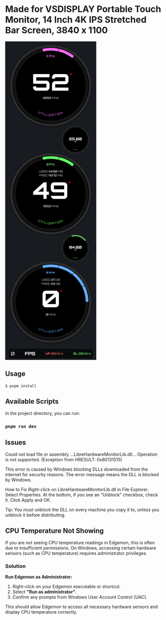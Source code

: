 # Made for VSDISPLAY Portable Touch Monitor, 14 Inch 4K IPS Stretched Bar Screen, 3840 x 1100

![Edgemon](./Screenshot%202025-06-07%20221513.png)

## Usage

```bash
$ pnpm install
```

## Available Scripts

In the project directory, you can run:

### `pnpm run dev`

## Issues

Could not load file or assembly ...LibreHardwareMonitorLib.dll... Operation is not supported. (Exception from HRESULT: 0x80131515)

This error is caused by Windows blocking DLLs downloaded from the internet for security reasons.
The error message means the DLL is blocked by Windows.

How to Fix
Right-click on LibreHardwareMonitorLib.dll in File Explorer.
Select Properties.
At the bottom, if you see an "Unblock" checkbox, check it.
Click Apply and OK.

Tip:
You must unblock the DLL on every machine you copy it to, unless you unblock it before distributing.

## CPU Temperature Not Showing

If you are not seeing CPU temperature readings in Edgemon, this is often due to insufficient permissions. On Windows, accessing certain hardware sensors (such as CPU temperature) requires administrator privileges.

### Solution

**Run Edgemon as Administrator:**

1. Right-click on your Edgemon executable or shortcut.
2. Select **"Run as administrator"**.
3. Confirm any prompts from Windows User Account Control (UAC).

This should allow Edgemon to access all necessary hardware sensors and display CPU temperature correctly.